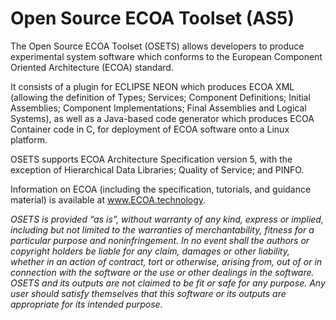 # Open Source ECOA Toolset (AS5)
The Open Source ECOA Toolset (OSETS) allows developers to produce experimental system software which conforms to the European Component Oriented Architecture (ECOA) standard.  

It consists of a plugin for ECLIPSE NEON which produces ECOA XML (allowing the definition of Types; Services; Component Definitions; Initial Assemblies; Component Implementations; Final Assemblies and Logical Systems), as well as a Java-based code generator which produces ECOA Container code in C, for deployment of ECOA software onto a Linux platform.

OSETS supports ECOA Architecture Specification version 5, with the exception of Hierarchical Data Libraries; Quality of Service; and PINFO.

Information on ECOA (including the specification, tutorials, and guidance material) is available at www.ECOA.technology.


_OSETS is provided “as is”, without warranty of any kind, express or implied, including but not limited to the warranties of merchantability, fitness for a particular purpose and noninfringement.  In no event shall the authors or copyright holders be liable for any claim, damages or other liability, whether in an action of contract, tort or otherwise, arising from, out of or in connection with the software or the use or other dealings in the software.  OSETS and its outputs are not claimed to be fit or safe for any purpose.  Any user should satisfy themselves that this software or its outputs are appropriate for its intended purpose._
